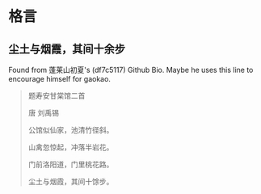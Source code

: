 # 格言

## 尘土与烟霞，其间十余步

Found from 蓬莱山初夏's (df7c5117) Github Bio. Maybe he uses this line to encourage himself for gaokao.

> 题寿安甘棠馆二首
>
> 唐 刘禹锡
>
> 公馆似仙家，池清竹径斜。
> 
> 山禽忽惊起，冲落半岩花。
> 
> 门前洛阳道，门里桃花路。
> 
> 尘土与烟霞，其间十馀步。

